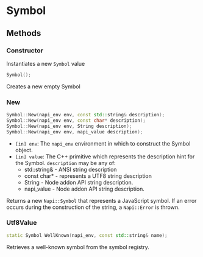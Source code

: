 # Symbol

## Methods

### Constructor

Instantiates a new `Symbol` value

```cpp
Symbol();
```
Creates a new empty Symbol

### New
```cpp
Symbol::New(napi_env env, const std::string& description);
Symbol::New(napi_env env, const char* description);
Symbol::New(napi_env env, String description);
Symbol::New(napi_env env, napi_value description);
```

- `[in] env`: The `napi_env` environment in which to construct the Symbol object.
- `[in] value`: The C++ primitive which represents the description hint for the Symbol. 
  `description` may be any of:
  - std::string& - ANSI string description
  - const char* - represents a UTF8 string description
  - String - Node addon API string description.
  - napi_value - Node addon API string description.

Returns a new `Napi::Symbol` that represents a JavaScript symbol. If an 
error occurs during the construction of the string, a `Napi::Error` is thrown.

### Utf8Value
```cpp
static Symbol WellKnown(napi_env, const std::string& name);
```
Retrieves a well-known symbol from the symbol registry.
